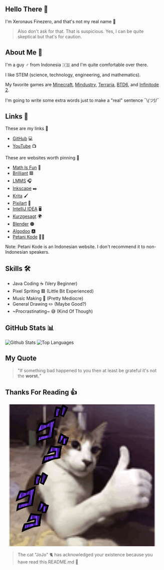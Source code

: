 ## Hello There 👋
I'm Xeronaus Finezero, and that's not my real name 👀

> Also don't ask for that. That is suspicious. Yes, I can be quite skeptical but that's for caution.

## About Me 🧻
I'm a guy ♂️ from Indonesia 🇮🇩 and I'm quite comfortable over there.

I like STEM (science, technology, engineering, and mathematics).

My favorite games are [Minecraft](https://www.minecraft.net), [Mindustry](https://mindustrygame.github.io), [Terraria](https://terraria.org), [BTD6](https://ninjakiwi.com/Games/Mobile/Bloons-TD-6.html), and [Infinitode 2](https://infinitode.prineside.com).

I'm going to write some extra words just to make a "real" sentence ¯⁠\⁠_⁠(⁠ツ⁠)⁠_⁠/⁠¯

## Links 🔗
These are my links 🚩
- [GitHub](https://github.com/Xeronaus) 💻
- [YouTube](https://youtube.com/@Xeronaus) 📺

These are websites worth pinning 📌
- [Math Is Fun](https://www.mathsisfun.com) 🔢
- [Brilliant](https://brilliant.org) 🟩
- [LMMS](https://lmms.io) 🎧
- [Inkscape](https://inkscape.org) ✒️
- [Krita](https://krita.org) 🖌️
- [Pixilart](https://www.pixilart.com) 🎨
- [IntelliJ IDEA](https://www.jetbrains.com/idea) 🖥️
- [Kurzgesagt](https://kurzgesagt.org) 🌍
- [Blender](https://www.blender.org) 🟠
- [Algodoo](http://www.algodoo.com) 🅰
- [Petani Kode](https://www.petanikode.com) 👨‍🌾

Note: Petani Kode is an Indonesian website. I don't recommend it to non-Indonesian speakers.

## Skills 🛠️
- Java Coding ☕ (Very Beginner)
- Pixel Spriting 🟥 (Little Bit Experienced)
- Music Making 🎵 (Pretty Mediocre)
- General Drawing ✏️ (Maybe Good?)
- ~Procrastinating~ 😅 (Kind Of Though)

## GitHub Stats 📊

![Github Stats](https://github-readme-stats.vercel.app/api?username=Xeronaus&count_private=true&show_icons=true&include_all_commits=true&hide_border=true&count_private=true&theme=transparent)
![Top Languages](https://github-readme-stats.vercel.app/api/top-langs/?username=Xeronaus&show_icons=true&include_all_commits=true&hide_border=true&count_private=true&theme=transparent&langs_count=10)

## My Quote
> "If something bad happened to you then at least be grateful it's not the **worst.**"

## Thanks For Reading 👍

![GIF](https://github.com/Xeronaus/Xeronaus/blob/main/cat-jojo.gif)

> The cat "JoJo" 🐈 has acknowledged your existence because you have read this README.md 📕
